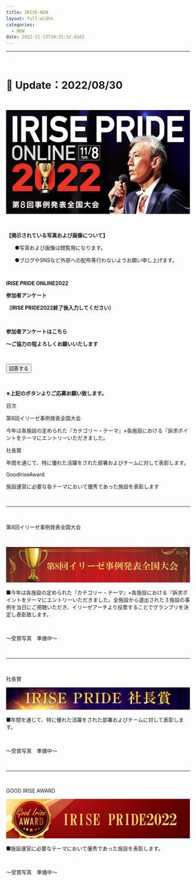 ```yaml
---
title: IRISE-NEW
layout: full-width
categories:
  - NEW
date: 2022-11-13T10:31:32.616Z
---
```

<hr class="border-dashed border-black " />

<br>

<h1 class="black-600 text-right text-xs"> 🔄 Update：2022/08/30</h1>

<br>

![](/images/1574302761.png)

<br>

<div class="border-2 border-black text-base rounded-md  p-6 mr-2">

<span class="text-lg text-center">**【掲示されている写真および画像について】**</span>

<ul class="list-disc list-inside "><P>●写真および画像は閲覧用になります。</span>

●ブログやSNSなど外部への配布等行わないようお願い申し上げます。</span></div><br>

<span class="text-xm text-left"><b>IRISE PRIDE ONLINE2022</b></span>

<span class="text-xm text-left"><b>参加者アンケート</b></span>

<span class="text-xm text-left text-red-600"><b>（IRISE PRIDE2022終了後入力してください）</b>

<br>

<p class="text-2xl text-left text-red-600 text-center"><b>参加者アンケートはこちら</b></p>

<p class="text-sm text-center"><b>～ご協力の程よろしくお願いいたします</b></p>

<br>

<div class="flex justify-center">

<a href="https://docs.google.com/forms/d/e/1FAIpQLSfkCntf-JLt8ZBz2jIE5jqc-Eu_B4MrXCXyatN_h61pjhcU1A/viewform" class="btn-push"><button class="bg-yellow-500 rounded shadow border-b-4 border-red-400 hover:bg-yellow-200 font-bold py-1 px-4 rounded-lg ">
回答する </button></a></div>

<br>

<p class="text-xs text-center"><b>※上記のボタンよりご応募お願い致します。</b></p>

<link href="https://cdn.jsdelivr.net/npm/tailwindcss/dist/tailwind.min.css" rel="stylesheet"> <styl

<span class="text-xl text-left font-bold">目次</span>

<span class="text-lg text-blue-700 text-left font-bold underline">第8回イリーゼ事例発表全国大会</span>

<span class="text-sm text-left ">今年は各施設の定められた</span><span class="text-sm text-red-600 font-bold">『カテゴリー・テーマ』</span><span class="text-sm  font-bold">×各施設における</span><span class="text-sm text-red-600 font-bold">『訴求ポイント</span><span class="text-sm text-left ">をテーマにエントリーいただきました。</span>

<span class="text-lg text-blue-700 text-left font-bold underline">社長賞</span>

<span class="text-sm  font-bold">年間を通じて、</span><span class="text-sm font-bold">特に優れた活躍</span><span class="text-sm text-left ">をされた部署およびチームに対して表彰します。</span>

<span class="text-lg text-blue-700 text-left  underline">GoodIriseAward</span>



<span class="text-sm ">施設運営に必要な各テーマにおいて優秀であった施設を表彰します</span>

<br>

<hr class="border-dashed border-black " />

<br>

<span class="text-lg text-left font-bold">第8回イリーゼ事例発表全国大会</span>

<br>

![](/images/image11.png)



<span class="text-sm text-left ">■今年は各施設の定められた</span><span class="text-sm text-red-600 font-bold">『カテゴリー・テーマ』</span><span class="text-sm  font-bold">×各施設における</span><span class="text-sm text-red-600 font-bold">『訴求ポイント</span><span class="text-sm text-left ">をテーマにエントリーいただきました。</span><span class="text-sm">全施設から選出された３施設の事例を当日にご視聴いただき、イリーゼアーチより投票することでグランプリを決定し表彰致します。</span>

<br>



<p class="text-lg text-red-600 text-center font-bold">～受賞写真　準備中～</p>

<br>

<hr class="border-dashed border-black " />

<br>



<span class="text-lg text-left font-bold">社長賞</span>

![](/images/image12.png)



<span class="text-sm text-left ">■年間を通じて、特に優れた活躍をされた部署およびチームに対して表彰します。</span>

<br>

<p class="text-lg text-red-600 text-center font-bold">～受賞写真　準備中～</p>

<br>

<hr class="border-dashed border-black " />

<br>

<span class="text-lg text-left font-bold">GOOD IRISE AWARD</span>

![](/images/image-10.png)



<span class="text-sm text-left ">■施設運営に必要なテーマにおいて優秀であった施設を表彰します。</span>

<br>

<p class="text-lg text-red-600 text-center font-bold">～受賞写真　準備中～</p>

<br>